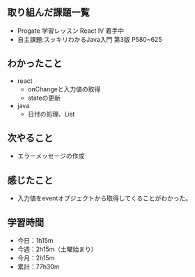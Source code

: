 ## 取り組んだ課題一覧
- Progate 学習レッスン React IV 着手中
- 自主課題:スッキリわかるJava入門 第3版 P580~625
## わかったこと
- react
    - onChangeと入力値の取得
    - stateの更新
- java
    - 日付の処理、List
## 次やること
- エラーメッセージの作成    
## 感じたこと
- 入力値をeventオブジェクトから取得してくることがわかった。    
## 学習時間
- 今日：1h15m
- 今週：2h15m（土曜始まり）
- 今月：2h15m
- 累計：77h30m
